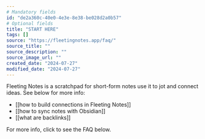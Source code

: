 ```yaml
---
# Mandatory fields
id: "de2a360c-40e0-4e3e-8e38-be028d2a0b57"
# Optional fields
title: "START HERE"
tags: []
source: "https://fleetingnotes.app/faq/"
source_title: ""
source_description: ""
source_image_url: ""
created_date: "2024-07-27"
modified_date: "2024-07-27"
---
```

Fleeting Notes is a scratchpad for short-form notes use it to jot and connect ideas. See below for more info:

- [[how to build connections in Fleeting Notes]]
- [[how to sync notes with Obsidian]]
- [[what are backlinks]]

For more info, click to see the FAQ below.